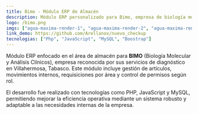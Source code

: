 ```yaml
---
title: Bimo - Módulo ERP de Almacén
description: Módulo ERP personalizado para Bimo, empresa de biología molecular. Desarrollé componentes clave como gestión de artículos, movimientos, requisiciones y control de accesos por roles.
logo: /bimo.png
imgs: ["agua-maxima-render-1", "agua-maxima-render-2", "agua-maxima-render-3"]  
link_demo: https://github.com/Arellanox/nuevo_checkup
tecnologias: ["Php", "JavaScript", "MySQL", "Boostrap"]
---
```


Módulo ERP enfocado en el área de almacén para **BIMO** (Biología Molecular y Análisis Clínicos), empresa reconocida por sus servicios de diagnóstico en Villahermosa, Tabasco. Este módulo incluye gestión de artículos, movimientos internos, requisiciones por área y control de permisos según rol.

El desarrollo fue realizado con tecnologías como PHP, JavaScript y MySQL, permitiendo mejorar la eficiencia operativa mediante un sistema robusto y adaptable a las necesidades internas de la empresa.
